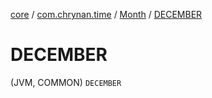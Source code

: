 [core](../../index.md) / [com.chrynan.time](../index.md) / [Month](index.md) / [DECEMBER](./-d-e-c-e-m-b-e-r.md)

# DECEMBER

(JVM, COMMON) `DECEMBER`